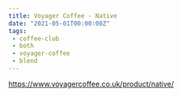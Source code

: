 ```yaml
---
title: Voyager Coffee - Native
date: "2021-05-01T00:00:00Z"
tags:
 - coffee-club
 - both
 - voyager-coffee
 - blend
---
```


https://www.voyagercoffee.co.uk/product/native/
